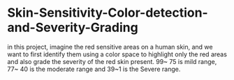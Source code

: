# Skin-Sensitivity-Color-detection-and-Severity-Grading
in this project, imagine the red sensitive areas on a human skin, and we want to first identify them using a color space to highlight only the red areas and also grade the severity of the red skin present. 99~ 75 is mild range, 77~ 40 is the moderate range and 39~1 is the Severe range.
